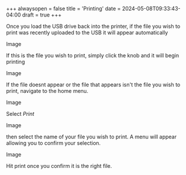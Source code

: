 +++
alwaysopen = false
title = 'Printing'
date = 2024-05-08T09:33:43-04:00
draft = true
+++

Once you load the USB drive back into the printer, if the file you wish to print was recently uploaded to the USB it will appear automatically

Image

If this is the file you wish to print, simply click the knob and it will begin printing

Image

If the file doesnt appear or the file that appears isn't the file you wish to print, navigate to the home menu.

Image

Select *Print*

Image

then select the name of your file you wish to print. A menu will appear allowing you to confirm your selection.

Image

Hit print once you confirm it is the right file.